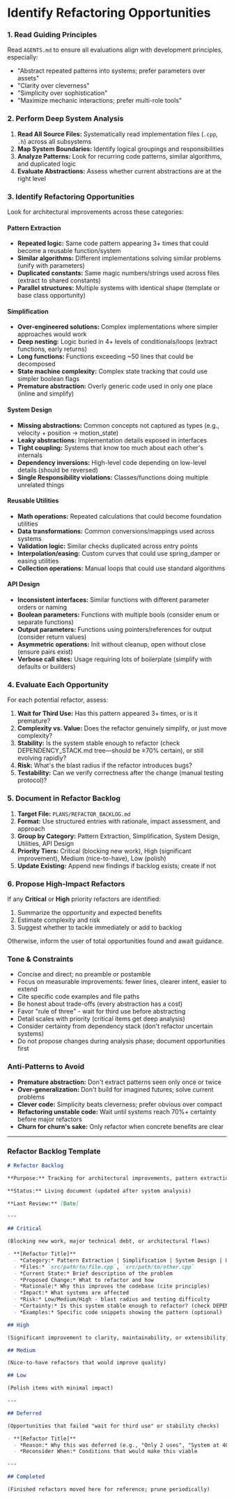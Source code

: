 # Identify Refactoring Opportunities

### 1. Read Guiding Principles

Read `AGENTS.md` to ensure all evaluations align with development principles, especially:
- "Abstract repeated patterns into systems; prefer parameters over assets"
- "Clarity over cleverness"
- "Simplicity over sophistication"
- "Maximize mechanic interactions; prefer multi-role tools"

### 2. Perform Deep System Analysis

1.  **Read All Source Files:** Systematically read implementation files (`.cpp`, `.h`) across all subsystems
2.  **Map System Boundaries:** Identify logical groupings and responsibilities
3.  **Analyze Patterns:** Look for recurring code patterns, similar algorithms, and duplicated logic
4.  **Evaluate Abstractions:** Assess whether current abstractions are at the right level

### 3. Identify Refactoring Opportunities

Look for architectural improvements across these categories:

#### Pattern Extraction
- **Repeated logic:** Same code pattern appearing 3+ times that could become a reusable function/system
- **Similar algorithms:** Different implementations solving similar problems (unify with parameters)
- **Duplicated constants:** Same magic numbers/strings used across files (extract to shared constants)
- **Parallel structures:** Multiple systems with identical shape (template or base class opportunity)

#### Simplification
- **Over-engineered solutions:** Complex implementations where simpler approaches would work
- **Deep nesting:** Logic buried in 4+ levels of conditionals/loops (extract functions, early returns)
- **Long functions:** Functions exceeding ~50 lines that could be decomposed
- **State machine complexity:** Complex state tracking that could use simpler boolean flags
- **Premature abstraction:** Overly generic code used in only one place (inline and simplify)

#### System Design
- **Missing abstractions:** Common concepts not captured as types (e.g., velocity + position → motion_state)
- **Leaky abstractions:** Implementation details exposed in interfaces
- **Tight coupling:** Systems that know too much about each other's internals
- **Dependency inversions:** High-level code depending on low-level details (should be reversed)
- **Single Responsibility violations:** Classes/functions doing multiple unrelated things

#### Reusable Utilities
- **Math operations:** Repeated calculations that could become foundation utilities
- **Data transformations:** Common conversions/mappings used across systems
- **Validation logic:** Similar checks duplicated across entry points
- **Interpolation/easing:** Custom curves that could use spring_damper or easing utilities
- **Collection operations:** Manual loops that could use standard algorithms

#### API Design
- **Inconsistent interfaces:** Similar functions with different parameter orders or naming
- **Boolean parameters:** Functions with multiple bools (consider enum or separate functions)
- **Output parameters:** Functions using pointers/references for output (consider return values)
- **Asymmetric operations:** Init without cleanup, open without close (ensure pairs exist)
- **Verbose call sites:** Usage requiring lots of boilerplate (simplify with defaults or builders)

### 4. Evaluate Each Opportunity

For each potential refactor, assess:

1.  **Wait for Third Use:** Has this pattern appeared 3+ times, or is it premature?
2.  **Complexity vs. Value:** Does the refactor genuinely simplify, or just move complexity?
3.  **Stability:** Is the system stable enough to refactor (check DEPENDENCY_STACK.md tree—should be ≥70% certain), or still evolving rapidly?
4.  **Risk:** What's the blast radius if the refactor introduces bugs?
5.  **Testability:** Can we verify correctness after the change (manual testing protocol)?

### 5. Document in Refactor Backlog

1.  **Target File:** `PLANS/REFACTOR_BACKLOG.md`
2.  **Format:** Use structured entries with rationale, impact assessment, and approach
3.  **Group by Category:** Pattern Extraction, Simplification, System Design, Utilities, API Design
4.  **Priority Tiers:** Critical (blocking new work), High (significant improvement), Medium (nice-to-have), Low (polish)
5.  **Update Existing:** Append new findings if backlog exists; create if not

### 6. Propose High-Impact Refactors

If any **Critical** or **High** priority refactors are identified:

1.  Summarize the opportunity and expected benefits
2.  Estimate complexity and risk
3.  Suggest whether to tackle immediately or add to backlog

Otherwise, inform the user of total opportunities found and await guidance.

### Tone & Constraints

-   Concise and direct; no preamble or postamble
-   Focus on measurable improvements: fewer lines, clearer intent, easier to extend
-   Cite specific code examples and file paths
-   Be honest about trade-offs (every abstraction has a cost)
-   Favor "rule of three" - wait for third use before abstracting
-   Detail scales with priority (critical items get deep analysis)
-   Consider certainty from dependency stack (don't refactor uncertain systems)
-   Do not propose changes during analysis phase; document opportunities first

### Anti-Patterns to Avoid

-   **Premature abstraction:** Don't extract patterns seen only once or twice
-   **Over-generalization:** Don't build for imagined futures; solve current problems
-   **Clever code:** Simplicity beats cleverness; prefer obvious over compact
-   **Refactoring unstable code:** Wait until systems reach 70%+ certainty before major refactors
-   **Churn for churn's sake:** Only refactor when concrete benefits are clear

---

### Refactor Backlog Template

```markdown
# Refactor Backlog

**Purpose:** Tracking for architectural improvements, pattern extraction, and system simplification opportunities that improve code quality and maintainability.

**Status:** Living document (updated after system analysis)

**Last Review:** [Date]

---

## Critical

(Blocking new work, major technical debt, or architectural flaws)

- **[Refactor Title]**
  - *Category:* Pattern Extraction | Simplification | System Design | Utilities | API Design
  - *Files:* `src/path/to/file.cpp`, `src/path/to/other.cpp`
  - *Current State:* Brief description of the problem
  - *Proposed Change:* What to refactor and how
  - *Rationale:* Why this improves the codebase (cite principles)
  - *Impact:* What systems are affected
  - *Risk:* Low/Medium/High - blast radius and testing difficulty
  - *Certainty:* Is this system stable enough to refactor? (check DEPENDENCY_STACK.md tree—should be ≥70% certain)
  - *Examples:* Specific code snippets showing the pattern (optional)

## High

(Significant improvement to clarity, maintainability, or extensibility)

## Medium

(Nice-to-have refactors that would improve quality)

## Low

(Polish items with minimal impact)

---

## Deferred

(Opportunities that failed "wait for third use" or stability checks)

- **[Refactor Title]**
  - *Reason:* Why this was deferred (e.g., "Only 2 uses", "System at 40% certainty")
  - *Reconsider When:* Conditions that would make this viable

---

## Completed

(Finished refactors moved here for reference; prune periodically)
```
